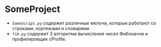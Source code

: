 # SomeProject

* `SomeScript.py` содержит различные мелочи, которые работают со строками, кортежами и словарями.
* `fib.py` содержит 3 алгоритма вычисления чисел Фибоначчи и профилировщик cProfile.
